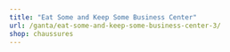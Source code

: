 ```yaml
---
title: "Eat Some and Keep Some Business Center"
url: /ganta/eat-some-and-keep-some-business-center-3/
shop: chaussures
---
```

